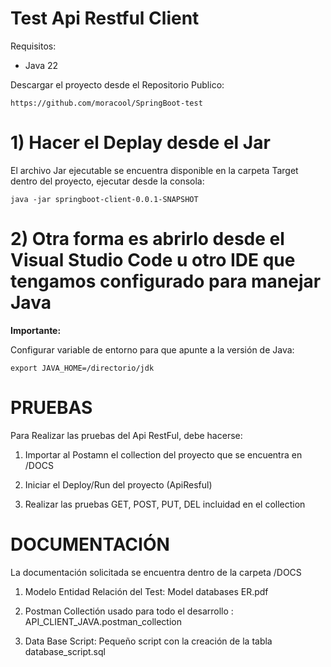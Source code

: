 # Test Api Restful Client

Requisitos: 
- Java 22


Descargar el proyecto desde el Repositorio Publico:
```
https://github.com/moracool/SpringBoot-test
```

# 1) Hacer el Deplay desde el Jar

El archivo Jar ejecutable se encuentra disponible en la carpeta Target dentro del proyecto, ejecutar desde la consola:

```
java -jar springboot-client-0.0.1-SNAPSHOT
```

# 2) Otra forma es abrirlo desde el Visual Studio Code u otro IDE que tengamos configurado para manejar Java

**Importante:** 

Configurar variable de entorno para que apunte a la versión de Java:

```
export JAVA_HOME=/directorio/jdk
```


# PRUEBAS

Para Realizar las pruebas del Api RestFul,  debe hacerse: 
1) Importar al Postamn el collection del proyecto que se encuentra en /DOCS
   
2) Iniciar el Deploy/Run del proyecto (ApiResful)
   
3) Realizar las pruebas GET, POST, PUT, DEL incluidad en el collection

# DOCUMENTACIÓN 

La documentación solicitada se encuentra dentro de la carpeta /DOCS

1) Modelo Entidad Relación del Test: Model databases ER.pdf

2) Postman Collectión usado para todo el desarrollo : API_CLIENT_JAVA.postman_collection

3) Data Base Script: Pequeño script con la creación de la tabla
database_script.sql
